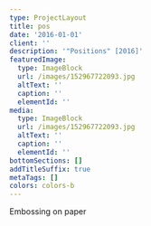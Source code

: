 ```yaml
---
type: ProjectLayout
title: pos
date: '2016-01-01'
client: ''
description: '"Positions" [2016]'
featuredImage:
  type: ImageBlock
  url: /images/152967722093.jpg
  altText: ''
  caption: ''
  elementId: ''
media:
  type: ImageBlock
  url: /images/152967722093.jpg
  altText: ''
  caption: ''
  elementId: ''
bottomSections: []
addTitleSuffix: true
metaTags: []
colors: colors-b
---
```

Embossing on paper
